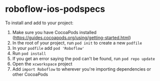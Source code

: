 # roboflow-ios-podspecs

To install and add to your project: 

1) Make sure you have CocoaPods installed (https://guides.cocoapods.org/using/getting-started.html)
2) In the root of your project, run `pod init` to create a new `podfile`
3) In your `podfile` add `pod 'Roboflow'` 
4) Run `pod install`
5) If you get an error saying the pod can't be found, run `pod repo update`
6) Open the `xcworkspace` project
7) Add `import Roboflow` to wherever you're importing dependencies or other CocoaPods
